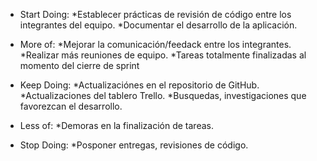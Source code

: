 - Start Doing:
        *Establecer prácticas de revisión de código entre los integrantes del equipo.
        *Documentar el desarrollo de la aplicación.
          
- More of:
        *Mejorar la comunicación/feedack entre los integrantes.
        *Realizar más reuniones de equipo.
        *Tareas totalmente finalizadas al momento del cierre de sprint
  
- Keep Doing:
        *Actualizaciónes en el repositorio de GitHub.
        *Actualizaciones del tablero Trello.
        *Busquedas, investigaciones que favorezcan el desarrollo.
  
- Less of:
        *Demoras en la finalización de tareas.
  
- Stop Doing:
          *Posponer entregas, revisiones de código.
